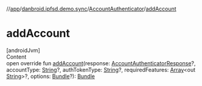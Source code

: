 //[app](../../index.md)/[danbroid.ipfsd.demo.sync](../index.md)/[AccountAuthenticator](index.md)/[addAccount](add-account.md)



# addAccount  
[androidJvm]  
Content  
open override fun [addAccount](add-account.md)(response: [AccountAuthenticatorResponse](https://developer.android.com/reference/kotlin/android/accounts/AccountAuthenticatorResponse.html)?, accountType: [String](https://kotlinlang.org/api/latest/jvm/stdlib/kotlin/-string/index.html)?, authTokenType: [String](https://kotlinlang.org/api/latest/jvm/stdlib/kotlin/-string/index.html)?, requiredFeatures: [Array](https://kotlinlang.org/api/latest/jvm/stdlib/kotlin/-array/index.html)<out [String](https://kotlinlang.org/api/latest/jvm/stdlib/kotlin/-string/index.html)>?, options: [Bundle](https://developer.android.com/reference/kotlin/android/os/Bundle.html)?): [Bundle](https://developer.android.com/reference/kotlin/android/os/Bundle.html)  



